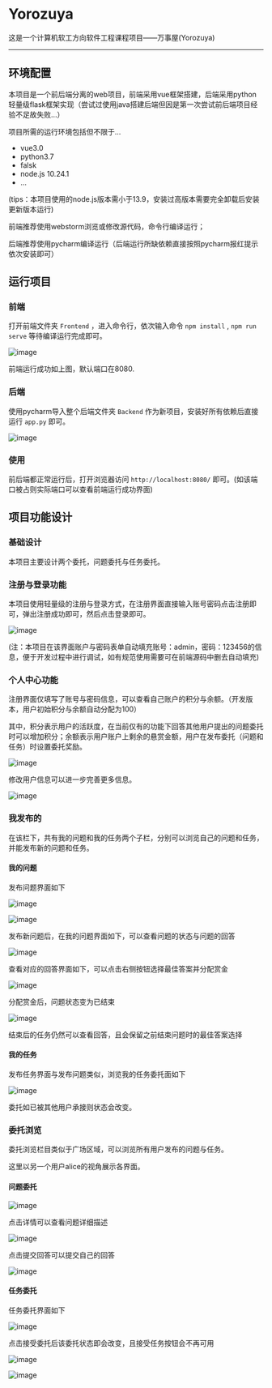 # Yorozuya

这是一个计算机软工方向软件工程课程项目——万事屋(Yorozuya)

****

## 环境配置

本项目是一个前后端分离的web项目，前端采用vue框架搭建，后端采用python轻量级flask框架实现（尝试过使用java搭建后端但因是第一次尝试前后端项目经验不足故失败...）

项目所需的运行环境包括但不限于...

- vue3.0
- python3.7
- falsk
- node.js 10.24.1
- ...

(tips：本项目使用的node.js版本需小于13.9，安装过高版本需要完全卸载后安装更新版本运行)

前端推荐使用webstorm浏览或修改源代码，命令行编译运行；

后端推荐使用pycharm编译运行（后端运行所缺依赖直接按照pycharm报红提示依次安装即可）

## 运行项目

### 前端

打开前端文件夹 `Frontend` ，进入命令行，依次输入命令 `npm install` , `npm run serve` 等待编译运行完成即可。

![image](./images/image1.png)

前端运行成功如上图，默认端口在8080.

### 后端

使用pycharm导入整个后端文件夹 `Backend` 作为新项目，安装好所有依赖后直接运行 `app.py` 即可。

![image](./images/image2.png)

### 使用

前后端都正常运行后，打开浏览器访问 `http://localhost:8080/` 即可。(如该端口被占则实际端口可以查看前端运行成功界面)

## 项目功能设计

### 基础设计

本项目主要设计两个委托，问题委托与任务委托。

### 注册与登录功能

本项目使用轻量级的注册与登录方式，在注册界面直接输入账号密码点击注册即可，弹出注册成功即可，然后点击登录即可。

![image](./images/image3.png)

(注：本项目在该界面账户与密码表单自动填充账号：admin，密码：123456的信息，便于开发过程中进行调试，如有规范使用需要可在前端源码中删去自动填充)

### 个人中心功能

注册界面仅填写了账号与密码信息，可以查看自己账户的积分与余额。（开发版本，用户初始积分与余额自动分配为100）

其中，积分表示用户的活跃度，在当前仅有的功能下回答其他用户提出的问题委托时可以增加积分；余额表示用户账户上剩余的悬赏金额，用户在发布委托（问题和任务）时设置委托奖励。

![image](./images/image4.png)

修改用户信息可以进一步完善更多信息。

![image](./images/image5.png)

### 我发布的

在该栏下，共有我的问题和我的任务两个子栏，分别可以浏览自己的问题和任务，并能发布新的问题和任务。

#### 我的问题

发布问题界面如下

![image](./images/image6.png)

![image](./images/image7.png)

发布新问题后，在我的问题界面如下，可以查看问题的状态与问题的回答

![image](./images/image8.png)

查看对应的回答界面如下，可以点击右侧按钮选择最佳答案并分配赏金

![image](./images/image16.png)

分配赏金后，问题状态变为已结束

![image](./images/image17.png)

结束后的任务仍然可以查看回答，且会保留之前结束问题时的最佳答案选择

#### 我的任务

发布任务界面与发布问题类似，浏览我的任务委托面如下

![image](./images/image9.png)

委托如已被其他用户承接则状态会改变。

### 委托浏览

委托浏览栏目类似于广场区域，可以浏览所有用户发布的问题与任务。

这里以另一个用户alice的视角展示各界面。

#### 问题委托

![image](./images/image10.png)

点击详情可以查看问题详细描述

![image](./images/image11.png)

点击提交回答可以提交自己的回答

![image](./images/image12.png)

#### 任务委托

任务委托界面如下

![image](./images/image13.png)

点击接受委托后该委托状态即会改变，且接受任务按钮会不再可用

![image](./images/image14.png)

![image](./images/image15.png)

